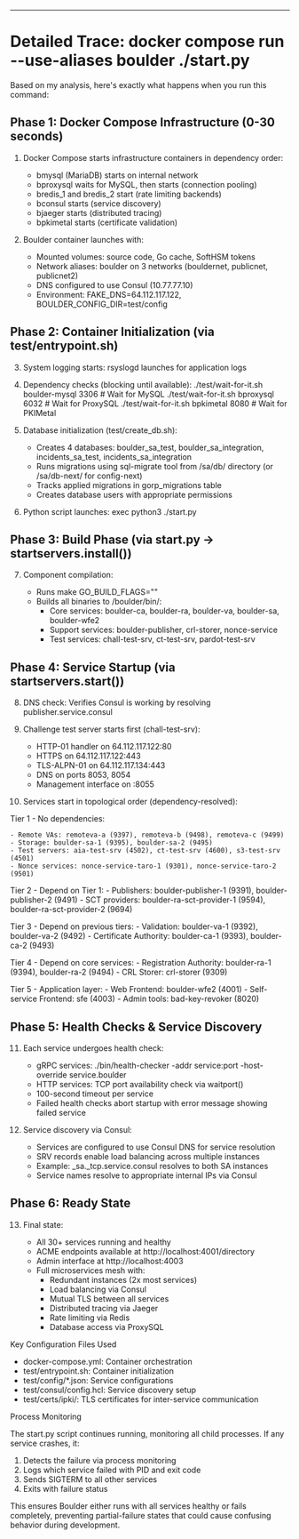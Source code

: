 ---

# Detailed Trace: docker compose run --use-aliases boulder ./start.py

Based on my analysis, here's exactly what happens when you run this command:

## Phase 1: Docker Compose Infrastructure (0-30 seconds)

1. Docker Compose starts infrastructure containers in dependency order:

   - bmysql (MariaDB) starts on internal network
   - bproxysql waits for MySQL, then starts (connection pooling)
   - bredis_1 and bredis_2 start (rate limiting backends)
   - bconsul starts (service discovery)
   - bjaeger starts (distributed tracing)
   - bpkimetal starts (certificate validation)

2. Boulder container launches with:

   - Mounted volumes: source code, Go cache, SoftHSM tokens
   - Network aliases: boulder on 3 networks (bouldernet, publicnet, publicnet2)
   - DNS configured to use Consul (10.77.77.10)
   - Environment: FAKE_DNS=64.112.117.122, BOULDER_CONFIG_DIR=test/config

## Phase 2: Container Initialization (via test/entrypoint.sh)

3. System logging starts: rsyslogd launches for application logs
4. Dependency checks (blocking until available):
   ./test/wait-for-it.sh boulder-mysql 3306 # Wait for MySQL
   ./test/wait-for-it.sh bproxysql 6032 # Wait for ProxySQL
   ./test/wait-for-it.sh bpkimetal 8080 # Wait for PKIMetal
5. Database initialization (test/create_db.sh):

   - Creates 4 databases: boulder_sa_test, boulder_sa_integration, incidents_sa_test, incidents_sa_integration
   - Runs migrations using sql-migrate tool from /sa/db/ directory (or /sa/db-next/ for config-next)
   - Tracks applied migrations in gorp_migrations table
   - Creates database users with appropriate permissions

6. Python script launches: exec python3 ./start.py

## Phase 3: Build Phase (via start.py → startservers.install())

7. Component compilation:

   - Runs make GO_BUILD_FLAGS=""
   - Builds all binaries to /boulder/bin/:
     - Core services: boulder-ca, boulder-ra, boulder-va, boulder-sa, boulder-wfe2
     - Support services: boulder-publisher, crl-storer, nonce-service
     - Test services: chall-test-srv, ct-test-srv, pardot-test-srv

## Phase 4: Service Startup (via startservers.start())

8. DNS check: Verifies Consul is working by resolving publisher.service.consul
9. Challenge test server starts first (chall-test-srv):

   - HTTP-01 handler on 64.112.117.122:80
   - HTTPS on 64.112.117.122:443
   - TLS-ALPN-01 on 64.112.117.134:443
   - DNS on ports 8053, 8054
   - Management interface on :8055

10. Services start in topological order (dependency-resolved):

Tier 1 - No dependencies:

    - Remote VAs: remoteva-a (9397), remoteva-b (9498), remoteva-c (9499)
    - Storage: boulder-sa-1 (9395), boulder-sa-2 (9495)
    - Test servers: aia-test-srv (4502), ct-test-srv (4600), s3-test-srv (4501)
    - Nonce services: nonce-service-taro-1 (9301), nonce-service-taro-2 (9501)

Tier 2 - Depend on Tier 1:
    - Publishers: boulder-publisher-1 (9391), boulder-publisher-2 (9491)
    - SCT providers: boulder-ra-sct-provider-1 (9594), boulder-ra-sct-provider-2 (9694)

Tier 3 - Depend on previous tiers:
    - Validation: boulder-va-1 (9392), boulder-va-2 (9492)
    - Certificate Authority: boulder-ca-1 (9393), boulder-ca-2 (9493)

Tier 4 - Depend on core services:
    - Registration Authority: boulder-ra-1 (9394), boulder-ra-2 (9494)
    - CRL Storer: crl-storer (9309)

Tier 5 - Application layer:
    - Web Frontend: boulder-wfe2 (4001)
    - Self-service Frontend: sfe (4003)
    - Admin tools: bad-key-revoker (8020)

## Phase 5: Health Checks & Service Discovery

11. Each service undergoes health check:

    - gRPC services: ./bin/health-checker -addr service:port -host-override service.boulder
    - HTTP services: TCP port availability check via waitport()
    - 100-second timeout per service
    - Failed health checks abort startup with error message showing failed service

12. Service discovery via Consul:

    - Services are configured to use Consul DNS for service resolution
    - SRV records enable load balancing across multiple instances
    - Example: _sa._tcp.service.consul resolves to both SA instances
    - Service names resolve to appropriate internal IPs via Consul

## Phase 6: Ready State

13. Final state:

    - All 30+ services running and healthy
    - ACME endpoints available at http://localhost:4001/directory
    - Admin interface at http://localhost:4003
    - Full microservices mesh with:
      - Redundant instances (2x most services)
      - Load balancing via Consul
      - Mutual TLS between all services
      - Distributed tracing via Jaeger
      - Rate limiting via Redis
      - Database access via ProxySQL

Key Configuration Files Used

- docker-compose.yml: Container orchestration
- test/entrypoint.sh: Container initialization
- test/config/\*.json: Service configurations
- test/consul/config.hcl: Service discovery setup
- test/certs/ipki/: TLS certificates for inter-service communication

Process Monitoring

The start.py script continues running, monitoring all child processes. If any service crashes, it:

1. Detects the failure via process monitoring
2. Logs which service failed with PID and exit code
3. Sends SIGTERM to all other services
4. Exits with failure status

This ensures Boulder either runs with all services healthy or fails completely, preventing partial-failure states that could cause confusing behavior during development.
